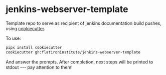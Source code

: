 # jenkins-webserver-template

Template repo to serve as recipient of jenkins documentation build pushes, using [cookiecutter](https://cookiecutter.readthedocs.io/en/stable/index.html).

To use:

```sh
pipx install cookiecutter
cookiecutter gh:flatironinstitute/jenkins-webserver-template
```

And answer the prompts. After completion, next steps will be printed to stdout --- pay attention to them!


